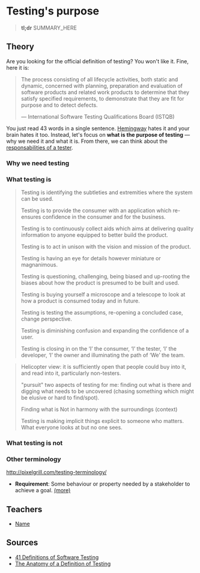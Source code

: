 # Testing's purpose

>  **tl;dr** SUMMARY_HERE

## Theory

Are you looking for the official definition of testing? You won't like it. Fine, here it is:

> The process consisting of all lifecycle activities, both static and dynamic, concerned with planning, preparation and evaluation of software products and related work products to determine that they satisfy specified requirements, to demonstrate that they are fit for purpose and to detect defects.
>
> — International Software Testing Qualifications Board (ISTQB)

You just read 43 words in a single sentence. [Hemingway](http://www.hemingwayapp.com/) hates it and your brain hates it too. Instead, let's focus on **what is the purpose of testing** — why we need it and what it is. From there, we can think about the [responsabilities of a tester](/concepts/responsabilities).

### Why we need testing

### What testing is

> Testing is identifying the subtleties and extremities where the system can be used.
>
> Testing is to provide the consumer with an application which re-ensures confidence in the consumer and for the business.
>
> Testing is to continuously collect aids which aims at delivering quality information to anyone equipped to better build the product.
>
> Testing is to act in unison with the vision and mission of the product.
>
> Testing is having an eye for details however miniature or magnanimous.
>
> Testing is questioning, challenging, being biased and up-rooting the biases about how the product is presumed to be built and used.
>
> Testing is buying yourself a microscope and a telescope to look at how a product is consumed today and in future.
>
> Testing is testing the assumptions, re-opening a concluded case, change perspective.
>
> Testing is diminishing confusion and expanding the confidence of a user.
>
> Testing is closing in on the ‘I’ the consumer, ‘I’ the tester, ‘I’ the developer, ‘I’ the owner and illuminating the path of ‘We’ the team.


>  Helicopter view: it is sufficiently open that people could buy into it, and read into it, particularly non-testers.
>
>  "pursuit" two aspects of testing for me: finding out what is there and digging what needs to be uncovered (chasing something which might be elusive or hard to find/spot).
>
>  Finding what is Not in harmony with the surroundings (context)
>
>  Testing is making implicit things explicit to someone who matters. What everyone looks at but no one sees.

### What testing is not



### Other terminology

http://pixelgrill.com/testing-terminology/

- **Requirement**: Some behaviour or property needed by a stakeholder to achieve a goal. [(more)](/concepts/requirements.md)


## Teachers

- [Name](#link)

## Sources

- [41 Definitions of Software Testing](https://chroniclesoftesting.blogspot.pt/2017/11/41-definitions-of-software-testing.html)
- [The Anatomy of a Definition of Testing](https://qahiccupps.blogspot.pt/2016/11/the-anatomy-of-definition-of-testing.html)
